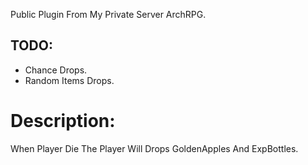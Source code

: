 Public Plugin From My Private Server ArchRPG.

## TODO:
* Chance Drops.
* Random Items Drops.

# Description:
When Player Die The Player Will Drops GoldenApples And ExpBottles.
